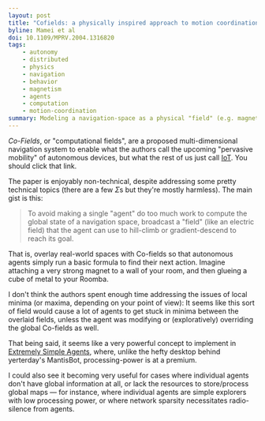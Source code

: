 ```yaml
---
layout: post
title: "Cofields: a physically inspired approach to motion coordination"
byline: Mamei et al
doi: 10.1109/MPRV.2004.1316820
tags:
    - autonomy
    - distributed
    - physics
    - navigation
    - behavior
    - magnetism
    - agents
    - computation
    - motion-coordination
summary: Modeling a navigation-space as a physical "field" (e.g. magnetic) greatly simplifies the computational overhead for individual navigators in that space.
---
```


_Co-Fields_, or "computational fields", are a proposed multi-dimensional navigation system to enable what the authors call the upcoming "pervasive mobility" of autonomous devices, but what the rest of us just call [IoT](https://twitter.com/internetofshit). You should click that link.

The paper is enjoyably non-technical, despite addressing some pretty technical topics (there are a few $\Sigma$s but they're mostly harmless). The main gist is this:

> To avoid making a single "agent" do too much work to compute the global state of a navigation space, broadcast a "field" (like an electric field) that the agent can use to hill-climb or gradient-descend to reach its goal.

That is, overlay real-world spaces with Co-fields so that autonomous agents simply run a basic formula to find their next action. Imagine attaching a very strong magnet to a wall of your room, and then glueing a cube of metal to your Roomba.

I don't think the authors spent enough time addressing the issues of local minima (or maxima, depending on your point of view): It seems like this sort of field would cause a lot of agents to get stuck in minima between the overlaid fields, unless the agent was modifying or (exploratively) overriding the global Co-fields as well.

That being said, it seems like a very powerful concept to implement in [Extremely Simple Agents](http://www.michaelcrichton.com/prey/), where, unlike the hefty desktop behind yerterday's MantisBot, processing-power is at a premium.

I could also see it becoming very useful for cases where individual agents don't have global information at all, or lack the resources to store/process global maps — for instance, where individual agents are simple explorers with low processing power, or where network sparsity necessitates radio-silence from agents.

